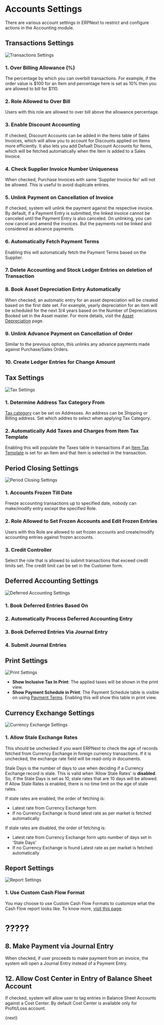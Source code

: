 <!-- add-breadcrumbs -->
# Accounts Settings

There are various account settings in ERPNext to restrict and configure actions in the Accounting module.

## Transactions Settings

![Transactions Settings]({{docs_base_url}}/v13/assets/img/accounts/accounts-settings-transactions.png)

### 1. Over Billing Allowance (%)
The percentage by which you can overbill transactions. For example, if the order value is $100 for an Item and percentage here is set as 10% then you are allowed to bill for $110.

### 2. Role Allowed to Over Bill
Users with this role are allowed to over bill above the allowance percentage.

### 3. Enable Discount Accounting
If checked, Discount Accounts can be added in the Items table of Sales Invoices, which will allow you to account for Discounts applied on Items more efficiently. It also lets you add Defualt Discount Accounts for Items, which will be fetched automatically when the Item is added to a Sales Invoice.

### 4. Check Supplier Invoice Number Uniqueness
When checked, Purchase Invoices with same 'Supplier Invoice No' will not be allowed. This is useful to avoid duplicate entries.

### 5. Unlink Payment on Cancellation of Invoice
If checked, system will unlink the payment against the respective invoice. By default, if a Payment Entry is submitted, the linked invoice cannot be canceled until the Payment Entry is also canceled. On unlinking, you can now cancel and amend the invoices. But the payments not be linked and considered as advance payments.

### 6. Automatically Fetch Payment Terms
Enabling this will automatically fetch the Payment Terms based on the Supplier.

### 7. Delete Accounting and Stock Ledger Entries on deletion of Transaction

### 8. Book Asset Depreciation Entry Automatically
When checked, an automatic entry for an asset depreciation will be created based on the first date set. For example, yearly depreciation for an item will be scheduled for the next 3/4 years based on the Number of Depreciations Booked set in the Asset master. For more details, visit the [Asset Depreciation](/docs/v13/user/manual/en/asset/asset-depreciation) page.

### 9. Unlink Advance Payment on Cancellation of Order
Similar to the previous option, this unlinks any advance payments made against Purchase/Sales Orders.

### 10. Create Ledger Entries for Change Amount

## Tax Settings
![Tax Settings]({{docs_base_url}}/v13/assets/img/accounts/accounts-settings-tax.png)

### 1. Determine Address Tax Category From
[Tax category](/docs/v13/user/manual/en/accounts/tax-category) can be set on Addresses. An address can be Shipping or Billing address. Set which addres to select when applying Tax Category.

### 2. Automatically Add Taxes and Charges from Item Tax Template
Enabling this will populate the Taxes table in transactions if an [Item Tax Template](/docs/v13/user/manual/en/accounts/item-tax-template) is set for an Item and that Item is selected in the transaction.

## Period Closing Settings
![Period Closing Settings]({{docs_base_url}}/v13/assets/img/accounts/accounts-settings-period-closing.png)

### 1. Accounts Frozen Till Date
Freeze accounting transactions up to specified date, nobody can make/modify entry except the specified Role.

### 2. Role Allowed to Set Frozen Accounts and Edit Frozen Entries
Users with this Role are allowed to set frozen accounts and create/modify accounting entries against frozen accounts.

### 3. Credit Controller
Select the role that is allowed to submit transactions that exceed credit limits set. The credit limit can be set in the Customer form.

## Deferred Accounting Settings
![Deferred Accounting Settings]({{docs_base_url}}/v13/assets/img/accounts/accounts-settings-deferred-accounting.png)

### 1. Book Deferred Entries Based On

### 2. Automatically Process Deferred Accounting Entry

### 3. Book Deferred Entries Via Journal Entry

### 4. Submit Journal Entries

## Print Settings
![Print Settings]({{docs_base_url}}/v13/assets/img/accounts/accounts-settings-print.png)

* **Show Inclusive Tax In Print**: The applied taxes will be shown in the print view.
* **Show Payment Schedule in Print**: The Payment Schedule table is visible on using [Payment Terms](/docs/v13/user/manual/en/accounts/payment-terms). Enabling this will show this table in print view.

## Currency Exchange Settings
![Currency Exchange Settings]({{docs_base_url}}/v13/assets/img/accounts/accounts-settings-currency-exchange.png)

### 1. Allow Stale Exchange Rates
This should be unchecked if you want ERPNext to check the age of records fetched from Currency Exchange in foreign currency transactions. If it is unchecked, the exchange rate field will be read-only in documents.

Stale Days is the number of days to use when deciding if a Currency Exchange record is stale. This is valid when 'Allow Stale Rates' is **disabled**. So, if the Stale Days is set as 10, stale rates that are 10 days will be allowed. If Allow Stale Rates is enabled, there is no time limit on the age of stale rates.

If stale rates are enabled, the order of fetching is:

* Latest rate from Currency Exchange form
* If no Currency Exchange is found latest rate as per market is fetched automatically

If stale rates are disabled, the order of fetching is:

* Latest rate from Currency Exchange form upto number of days set in 'Stale Days'
* If no Currency Exchange is found Latest rate as per market is fetched automatically

## Report Settings
![Report Settings]({{docs_base_url}}/v13/assets/img/accounts/accounts-settings-report.png)

### 1. Use Custom Cash Flow Format
You may choose to use Custom Cash Flow Formats to customize what the Cash Flow report looks like. To know more, [visit this page](/docs/v13/user/manual/en/accounts/articles/how-to-customise-cash-flow-report).








# ?????
## 8. Make Payment via Journal Entry
When checked, if user proceeds to make payment from an invoice, the system will open a Journal Entry instead of a Payment Entry.


## 12. Allow Cost Center in Entry of Balance Sheet Account
If checked, system will allow user to tag entries in Balance Sheet Accounts against a Cost Center. By default Cost Center is available only for Profit/Loss account.




{next}